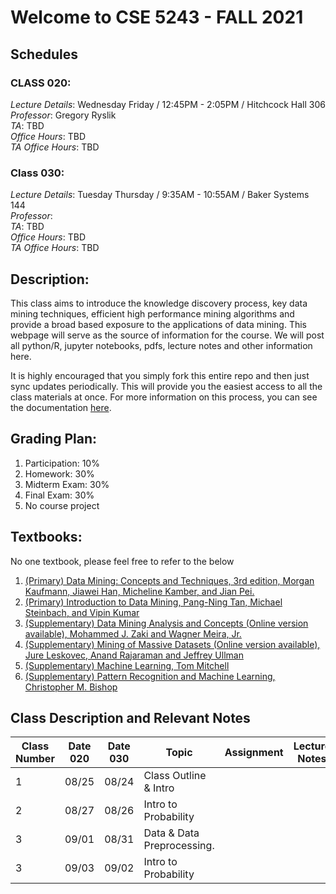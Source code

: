 # Welcome to CSE 5243 - FALL 2021

## Schedules

### CLASS 020: 

_Lecture Details_: Wednesday Friday / 12:45PM - 2:05PM /  Hitchcock Hall 306  
_Professor_: Gregory Ryslik  
_TA_: TBD  
_Office Hours_: TBD  
_TA Office Hours_: TBD  


### Class 030:
_Lecture Details_: Tuesday Thursday / 9:35AM - 10:55AM / Baker Systems 144  
_Professor_:   
_TA_: TBD  
_Office Hours_: TBD  
_TA Office Hours_: TBD  

## Description: 
This class aims to introduce the knowledge discovery process, key data mining techniques, efficient high performance mining algorithms and provide a broad based exposure to the applications of data mining. This webpage will serve as the source of information for the course. We will post all python/R, jupyter notebooks, pdfs, lecture notes and other information here. 

It is highly encouraged that you simply fork this entire repo and then just sync updates periodically. This will provide you the easiest access to all the class materials at once. For more information on this process, you can see the documentation [here](https://docs.github.com/en/get-started/quickstart/fork-a-repo). 

## Grading Plan: 

1. Participation: 10%
2. Homework: 30%
3. Midterm Exam: 30%
4. Final Exam: 30%
5. No course project

## Textbooks:

No one textbook, please feel free to refer to the below


1. [(Primary) Data Mining: Concepts and Techniques, 3rd edition, Morgan Kaufmann, Jiawei Han, Micheline Kamber, and Jian Pei.](http://hanj.cs.illinois.edu/bk3/)
2. [(Primary) Introduction to Data Mining, Pang-Ning Tan, Michael Steinbach, and Vipin Kumar](http://www-users.cs.umn.edu/~kumar/dmbook/index.php)
3. [(Supplementary) Data Mining Analysis and Concepts (Online version available), Mohammed J. Zaki and Wagner Meira, Jr.](http://www.dataminingbook.info/pmwiki.php/Main/BookDownload)
4. [(Supplementary) Mining of Massive Datasets (Online version available), Jure Leskovec, Anand Rajaraman and Jeffrey Ullman](http://www.mmds.org/)
5. [(Supplementary) Machine Learning, Tom Mitchell](http://www.cs.cmu.edu/~tom/mlbook.html)
6. [(Supplementary) Pattern Recognition and Machine Learning, Christopher M. Bishop](http://research.microsoft.com/en-us/um/people/cmbishop/prml/)


## Class Description and Relevant Notes

Class Number | Date 020 | Date 030 | Topic                           |       Assignment      | Lecture Notes  | Related Files
------------ | -------- | -------- | -----------------------         | --------------------- | -------------  | -------------
     1       |   08/25  |  08/24   |   Class Outline  & Intro        |                       |                |
     2       |   08/27  |   08/26  |   Intro to Probability          |                       |                |
     3       |   09/01  |   08/31  |   Data & Data Preprocessing.    |                       |                |
     3       |   09/03  |   09/02  |   Intro to Probability          |                       |                |

     

